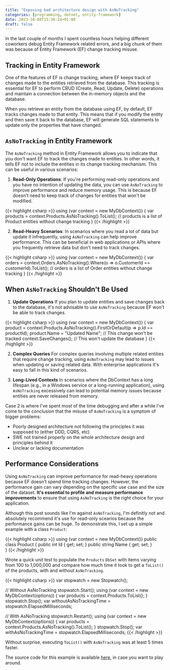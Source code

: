 ```yaml
---
title: "Exposing bad architecture design with AsNoTracking"
categories: [programming, dotnet, entity-framework]
date: 2023-10-08T15:38:24+01:00
draft: false
---
```

In the last couple of months I spent countless hours helping different coworkers debug Entity Framework related errors, and a big chunk of them was because of Entity Framework (EF) change tracking misuse.

## Tracking in Entity Framework
One of the features of EF is change tracking, where EF keeps track of changes made to the entities retrieved from the database. This tracking is essential for EF to perform CRUD (Create, Read, Update, Delete) operations and maintain a connection between the in-memory objects and the database.

When you retrieve an entity from the database using EF, by default, EF tracks changes made to that entity. This means that if you modify the entity and then save it back to the database, EF will generate SQL statements to update only the properties that have changed.

## `AsNoTracking` in Entity Framework
The `AsNoTracking` method in Entity Framework allows you to indicate that you don't want EF to track the changes made to entities. In other words, it tells EF not to include the entities in its change tracking mechanism. This can be useful in various scenarios:

1. **Read-Only Operations**:
If you're performing read-only operations and you have no intention of updating the data, you can use `AsNoTracking` to improve performance and reduce memory usage. This is because EF doesn't need to keep track of changes for entities that won't be modified.

{{< highlight csharp >}}
using (var context = new MyDbContext())
{
    var products = context.Products.AsNoTracking().ToList();
    // products is a list of Product entities without change tracking
}
{{< /highlight >}}

2. **Read-Heavy Scenarios**:
In scenarios where you read a lot of data but update it infrequently, using `AsNoTracking` can help improve performance. This can be beneficial in web applications or APIs where you frequently retrieve data but don't need to track changes.

{{< highlight csharp >}}
using (var context = new MyDbContext())
{
    var orders = context.Orders.AsNoTracking().Where(o => o.CustomerId == customerId).ToList();
    // orders is a list of Order entities without change tracking
}
{{< /highlight >}}

## When `AsNoTracking` Shouldn't Be Used
1. **Update Operations**
If you plan to update entities and save changes back to the database, it's not advisable to use `AsNoTracking` because EF won't be able to track changes.

{{< highlight csharp >}}
using (var context = new MyDbContext())
{
    var product = context.Products.AsNoTracking().FirstOrDefault(p => p.Id == productId);
    product.Name = "Updated Name"; // This change won't be tracked
    context.SaveChanges(); // This won't update the database
}
{{< /highlight >}}

2. **Complex Queries** 
For complex queries involving multiple related entities that require change tracking, using `AsNoTracking` may lead to issues when updating or saving related data. With enterprise applications it's easy to fall in this kind of scenarios. 

3. **Long-Lived Contexts**
In scenarios where the DbContext has a long lifespan (e.g., in a Windows service or a long-running application), using `AsNoTracking` excessively can lead to potential memory issues because entities are never released from memory.

Case 2 is where I've spent most of the time debugging and after a while I've come to the conclusion that the misuse of `AsNoTracking` is a symptom of bigger problems:
- Poorly designed architecture not following the principles it was supposed to (either DDD, CQRS, etc) 
- SWE not trained properly on the whole architecture design and principles behind it
- Unclear or lacking documentation

## Performance Considerations
Using `AsNoTracking` can improve performance for read-heavy operations because EF doesn't spend time tracking changes. However, the performance gain can vary depending on the specific use case and the size of the dataset. **It's essential to profile and measure performance improvements** to ensure that using `AsNoTracking` is the right choice for your application.

Although this post sounds like I'm against `AsNoTracking`, I'm definitly not and absolutely recommend it's use for read-only scearios because the performance gains can be huge.
To demonstrate this, I set up a simple example with a class `Product`:

{{< highlight csharp >}}
using (var context = new MyDbContext())
public class Product
{
    public int Id { get; set; }
    public string Name { get; set; }    
}
{{< /highlight >}}

Wrote a quick unit test to populate the `Products` `DbSet` with items varying from 100 to 1,000,000 and compare how much time it took to get a `ToList()` of the products, with and without `AsNoTracking`. 

{{< highlight csharp >}}
var stopwatch = new Stopwatch();

// Without AsNoTracking
stopwatch.Start();
using (var context = new MyDbContext(options))
{
    var products = context.Products.ToList();
}
stopwatch.Stop();
var withoutAsNoTrackingTime = stopwatch.ElapsedMilliseconds;

// With AsNoTracking
stopwatch.Restart();
using (var context = new MyDbContext(options))
{
    var products = context.Products.AsNoTracking().ToList();
}
stopwatch.Stop();
var withAsNoTrackingTime = stopwatch.ElapsedMilliseconds;
{{< /highlight >}}

Without surprise, executing `ToList()` with `AsNoTracking` was at least 5 times faster.

The source code for this example is available [here](https://github.com/iamdlm/asnotracking-performance), in case you want to play around.